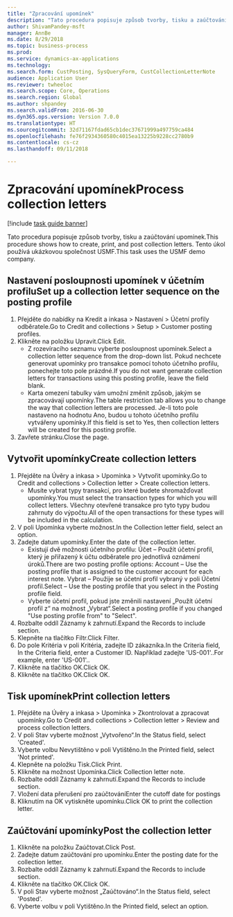 ```yaml
--- 
title: "Zpracování upomínek"
description: "Tato procedura popisuje způsob tvorby, tisku a zaúčtování upomínek."
author: ShivamPandey-msft
manager: AnnBe
ms.date: 8/29/2018
ms.topic: business-process
ms.prod: 
ms.service: dynamics-ax-applications
ms.technology: 
ms.search.form: CustPosting, SysQueryForm, CustCollectionLetterNote
audience: Application User
ms.reviewer: twheeloc
ms.search.scope: Core, Operations
ms.search.region: Global
ms.author: shpandey
ms.search.validFrom: 2016-06-30
ms.dyn365.ops.version: Version 7.0.0
ms.translationtype: HT
ms.sourcegitcommit: 32d71167fdad65cb1dec37671999a497759ca484
ms.openlocfilehash: fe76f2934360580c4015ea13225b9228cc2780b9
ms.contentlocale: cs-cz
ms.lasthandoff: 09/11/2018

---
```

# <a name="process-collection-letters"></a><span data-ttu-id="7ec57-103">Zpracování upomínek</span><span class="sxs-lookup"><span data-stu-id="7ec57-103">Process collection letters</span></span>

[!include [task guide banner](../../includes/task-guide-banner.md)]

<span data-ttu-id="7ec57-104">Tato procedura popisuje způsob tvorby, tisku a zaúčtování upomínek.</span><span class="sxs-lookup"><span data-stu-id="7ec57-104">This procedure shows how to create, print, and post collection letters.</span></span> <span data-ttu-id="7ec57-105">Tento úkol používá ukázkovou společnost USMF.</span><span class="sxs-lookup"><span data-stu-id="7ec57-105">This task uses the USMF demo company.</span></span>


## <a name="set-up-a-collection-letter-sequence-on-the-posting-profile"></a><span data-ttu-id="7ec57-106">Nastavení posloupnosti upomínek v účetním profilu</span><span class="sxs-lookup"><span data-stu-id="7ec57-106">Set up a collection letter sequence on the posting profile</span></span>
1. <span data-ttu-id="7ec57-107">Přejděte do nabídky na Kredit a inkasa > Nastavení > Účetní profily odběratele.</span><span class="sxs-lookup"><span data-stu-id="7ec57-107">Go to Credit and collections > Setup > Customer posting profiles.</span></span>
2. <span data-ttu-id="7ec57-108">Klikněte na položku Upravit.</span><span class="sxs-lookup"><span data-stu-id="7ec57-108">Click Edit.</span></span>
    * <span data-ttu-id="7ec57-109">Z rozevíracího seznamu vyberte posloupnost upomínek.</span><span class="sxs-lookup"><span data-stu-id="7ec57-109">Select a collection letter sequence from the drop-down list.</span></span> <span data-ttu-id="7ec57-110">Pokud nechcete generovat upomínky pro transakce pomocí tohoto účetního profilu, ponechejte toto pole prázdné.</span><span class="sxs-lookup"><span data-stu-id="7ec57-110">If you do not want generate collection letters for transactions using this posting profile, leave the field blank.</span></span>  
    * <span data-ttu-id="7ec57-111">Karta omezení tabulky vám umožní změnit způsob, jakým se zpracovávají upomínky.</span><span class="sxs-lookup"><span data-stu-id="7ec57-111">The table restriction tab allows you to change the way that collection letters are processed.</span></span> <span data-ttu-id="7ec57-112">Je-li toto pole nastaveno na hodnotu Ano, budou u tohoto účetního profilu vytvářeny upomínky.</span><span class="sxs-lookup"><span data-stu-id="7ec57-112">If this field is set to Yes, then collection letters will be created for this posting profile.</span></span>  
3. <span data-ttu-id="7ec57-113">Zavřete stránku.</span><span class="sxs-lookup"><span data-stu-id="7ec57-113">Close the page.</span></span>

## <a name="create-collection-letters"></a><span data-ttu-id="7ec57-114">Vytvořit upomínky</span><span class="sxs-lookup"><span data-stu-id="7ec57-114">Create collection letters</span></span>
1. <span data-ttu-id="7ec57-115">Přejděte na Úvěry a inkasa > Upomínka > Vytvořit upomínky.</span><span class="sxs-lookup"><span data-stu-id="7ec57-115">Go to Credit and collections > Collection letter > Create collection letters.</span></span>
    * <span data-ttu-id="7ec57-116">Musíte vybrat typy transakcí, pro které budete shromažďovat upomínky.</span><span class="sxs-lookup"><span data-stu-id="7ec57-116">You must select the transaction types for which you will collect letters.</span></span> <span data-ttu-id="7ec57-117">Všechny otevřené transakce pro tyto typy budou zahrnuty do výpočtu.</span><span class="sxs-lookup"><span data-stu-id="7ec57-117">All of the open transactions for these types will be included in the calculation.</span></span>  
2. <span data-ttu-id="7ec57-118">V poli Upomínka vyberte možnost.</span><span class="sxs-lookup"><span data-stu-id="7ec57-118">In the Collection letter field, select an option.</span></span>
3. <span data-ttu-id="7ec57-119">Zadejte datum upomínky.</span><span class="sxs-lookup"><span data-stu-id="7ec57-119">Enter the date of the collection letter.</span></span>
    * <span data-ttu-id="7ec57-120">Existují dvě možnosti účetního profilu:  Účet – Použít účetní profil, který je přiřazený k účtu odběratele pro jednotlivá oznámení úroků.</span><span class="sxs-lookup"><span data-stu-id="7ec57-120">There are two posting profile options:   Account – Use the posting profile that is assigned to the customer account for each interest note.</span></span>   <span data-ttu-id="7ec57-121">Vybrat – Použije se účetní profil vybraný v poli Účetní profil.</span><span class="sxs-lookup"><span data-stu-id="7ec57-121">Select – Use the posting profile that you select in the Posting profile field.</span></span>  
    * <span data-ttu-id="7ec57-122">Vyberte účetní profil, pokud jste změnili nastavení „Použít účetní profil z“ na možnost „Vybrat“.</span><span class="sxs-lookup"><span data-stu-id="7ec57-122">Select a posting profile if you changed "Use posting profile from" to "Select".</span></span>  
4. <span data-ttu-id="7ec57-123">Rozbalte oddíl Záznamy k zahrnutí.</span><span class="sxs-lookup"><span data-stu-id="7ec57-123">Expand the Records to include section.</span></span>
5. <span data-ttu-id="7ec57-124">Klepněte na tlačítko Filtr.</span><span class="sxs-lookup"><span data-stu-id="7ec57-124">Click Filter.</span></span>
6. <span data-ttu-id="7ec57-125">Do pole Kritéria v poli Kritéria, zadejte ID zákazníka.</span><span class="sxs-lookup"><span data-stu-id="7ec57-125">In the Criteria field, In the Criteria field, enter a Customer ID.</span></span> <span data-ttu-id="7ec57-126">Například zadejte 'US-001'..</span><span class="sxs-lookup"><span data-stu-id="7ec57-126">For example, enter 'US-001'..</span></span>
7. <span data-ttu-id="7ec57-127">Klikněte na tlačítko OK.</span><span class="sxs-lookup"><span data-stu-id="7ec57-127">Click OK.</span></span>
8. <span data-ttu-id="7ec57-128">Klikněte na tlačítko OK.</span><span class="sxs-lookup"><span data-stu-id="7ec57-128">Click OK.</span></span>

## <a name="print-collection-letters"></a><span data-ttu-id="7ec57-129">Tisk upomínek</span><span class="sxs-lookup"><span data-stu-id="7ec57-129">Print collection letters</span></span>
1. <span data-ttu-id="7ec57-130">Přejděte na Úvěry a inkasa > Upomínka > Zkontrolovat a zpracovat upomínky.</span><span class="sxs-lookup"><span data-stu-id="7ec57-130">Go to Credit and collections > Collection letter > Review and process collection letters.</span></span>
2. <span data-ttu-id="7ec57-131">V poli Stav vyberte možnost „Vytvořeno“.</span><span class="sxs-lookup"><span data-stu-id="7ec57-131">In the Status field, select 'Created'.</span></span>
3. <span data-ttu-id="7ec57-132">Vyberte volbu Nevytištěno v poli Vytištěno.</span><span class="sxs-lookup"><span data-stu-id="7ec57-132">In the Printed field, select 'Not printed'.</span></span>
4. <span data-ttu-id="7ec57-133">Klepněte na položku Tisk.</span><span class="sxs-lookup"><span data-stu-id="7ec57-133">Click Print.</span></span>
5. <span data-ttu-id="7ec57-134">Klikněte na možnost Upomínka.</span><span class="sxs-lookup"><span data-stu-id="7ec57-134">Click Collection letter note.</span></span>
6. <span data-ttu-id="7ec57-135">Rozbalte oddíl Záznamy k zahrnutí.</span><span class="sxs-lookup"><span data-stu-id="7ec57-135">Expand the Records to include section.</span></span>
7. <span data-ttu-id="7ec57-136">Vložení data přerušení pro zaúčtování</span><span class="sxs-lookup"><span data-stu-id="7ec57-136">Enter the cutoff date for postings</span></span>
8. <span data-ttu-id="7ec57-137">Kliknutím na OK vytiskněte upomínku.</span><span class="sxs-lookup"><span data-stu-id="7ec57-137">Click OK to print the collection letter.</span></span>

## <a name="post-the-collection-letter"></a><span data-ttu-id="7ec57-138">Zaúčtování upomínky</span><span class="sxs-lookup"><span data-stu-id="7ec57-138">Post the collection letter</span></span>
1. <span data-ttu-id="7ec57-139">Klikněte na položku Zaúčtovat.</span><span class="sxs-lookup"><span data-stu-id="7ec57-139">Click Post.</span></span>
2. <span data-ttu-id="7ec57-140">Zadejte datum zaúčtování pro upomínku.</span><span class="sxs-lookup"><span data-stu-id="7ec57-140">Enter the posting date for the collection letter.</span></span>
3. <span data-ttu-id="7ec57-141">Rozbalte oddíl Záznamy k zahrnutí.</span><span class="sxs-lookup"><span data-stu-id="7ec57-141">Expand the Records to include section.</span></span>
4. <span data-ttu-id="7ec57-142">Klikněte na tlačítko OK.</span><span class="sxs-lookup"><span data-stu-id="7ec57-142">Click OK.</span></span>
5. <span data-ttu-id="7ec57-143">V poli Stav vyberte možnost „Zaúčtováno“.</span><span class="sxs-lookup"><span data-stu-id="7ec57-143">In the Status field, select 'Posted'.</span></span>
6. <span data-ttu-id="7ec57-144">Vyberte volbu v poli Vytištěno.</span><span class="sxs-lookup"><span data-stu-id="7ec57-144">In the Printed field, select an option.</span></span>


